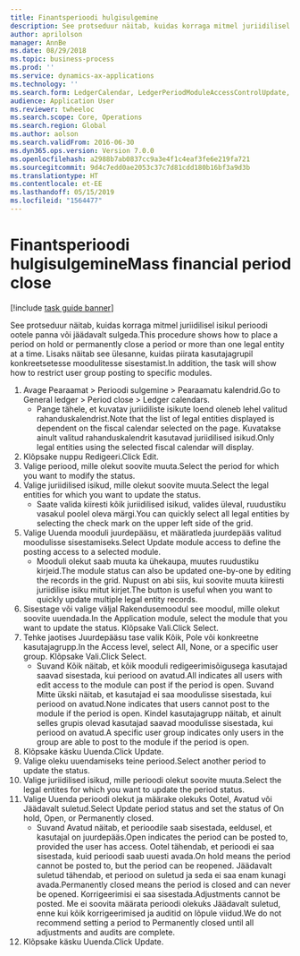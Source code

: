 ```yaml
---
title: Finantsperioodi hulgisulgemine
description: See protseduur näitab, kuidas korraga mitmel juriidilisel isikul perioodi ootele panna või jäädavalt sulgeda.
author: aprilolson
manager: AnnBe
ms.date: 08/29/2018
ms.topic: business-process
ms.prod: ''
ms.service: dynamics-ax-applications
ms.technology: ''
ms.search.form: LedgerCalendar, LedgerPeriodModuleAccessControlUpdate, SysLookupPicklist, LedgerFiscalCalendarPeriodStatus
audience: Application User
ms.reviewer: twheeloc
ms.search.scope: Core, Operations
ms.search.region: Global
ms.author: aolson
ms.search.validFrom: 2016-06-30
ms.dyn365.ops.version: Version 7.0.0
ms.openlocfilehash: a2988b7ab0837cc9a3e4f1c4eaf3fe6e219fa721
ms.sourcegitcommit: 9d4c7edd0ae2053c37c7d81cdd180b16bf3a9d3b
ms.translationtype: HT
ms.contentlocale: et-EE
ms.lasthandoff: 05/15/2019
ms.locfileid: "1564477"
---
```

# <a name="mass-financial-period-close"></a><span data-ttu-id="97220-103">Finantsperioodi hulgisulgemine</span><span class="sxs-lookup"><span data-stu-id="97220-103">Mass financial period close</span></span>

[!include [task guide banner](../../includes/task-guide-banner.md)]

<span data-ttu-id="97220-104">See protseduur näitab, kuidas korraga mitmel juriidilisel isikul perioodi ootele panna või jäädavalt sulgeda.</span><span class="sxs-lookup"><span data-stu-id="97220-104">This procedure shows how to place a period on hold or permanently close a period or more than one legal entity at a time.</span></span> <span data-ttu-id="97220-105">Lisaks näitab see ülesanne, kuidas piirata kasutajagrupil konkreetsetesse moodulitesse sisestamist.</span><span class="sxs-lookup"><span data-stu-id="97220-105">In addition, the task will show how to restrict user group posting to specific modules.</span></span>

1. <span data-ttu-id="97220-106">Avage Pearaamat > Perioodi sulgemine > Pearaamatu kalendrid.</span><span class="sxs-lookup"><span data-stu-id="97220-106">Go to General ledger > Period close > Ledger calendars.</span></span>
    * <span data-ttu-id="97220-107">Pange tähele, et kuvatav juriidiliste isikute loend oleneb lehel valitud rahanduskalendrist.</span><span class="sxs-lookup"><span data-stu-id="97220-107">Note that the list of legal entities displayed is dependent on the fiscal calendar selected on the page.</span></span> <span data-ttu-id="97220-108">Kuvatakse ainult valitud rahanduskalendrit kasutavad juriidilised isikud.</span><span class="sxs-lookup"><span data-stu-id="97220-108">Only legal entities using the selected fiscal calendar will display.</span></span>  
2. <span data-ttu-id="97220-109">Klõpsake nuppu Redigeeri.</span><span class="sxs-lookup"><span data-stu-id="97220-109">Click Edit.</span></span>
3. <span data-ttu-id="97220-110">Valige periood, mille olekut soovite muuta.</span><span class="sxs-lookup"><span data-stu-id="97220-110">Select the period for which you want to modify the status.</span></span>
4. <span data-ttu-id="97220-111">Valige juriidilised isikud, mille olekut soovite muuta.</span><span class="sxs-lookup"><span data-stu-id="97220-111">Select the legal entities for which you want to update the status.</span></span>
    * <span data-ttu-id="97220-112">Saate valida kiiresti kõik juriidilised isikud, valides üleval, ruudustiku vasakul poolel oleva märgi.</span><span class="sxs-lookup"><span data-stu-id="97220-112">You can quickly select all legal entities  by selecting the check mark on the upper left side of the grid.</span></span>  
5. <span data-ttu-id="97220-113">Valige Uuenda mooduli juurdepääsu, et määratleda juurdepääs valitud moodulisse sisestamiseks.</span><span class="sxs-lookup"><span data-stu-id="97220-113">Select Update module access to define the posting access to a selected module.</span></span>
    * <span data-ttu-id="97220-114">Mooduli olekut saab muuta ka ühekaupa, muutes ruudustiku kirjeid.</span><span class="sxs-lookup"><span data-stu-id="97220-114">The module status can also be updated one-by-one by editing the records in the grid.</span></span> <span data-ttu-id="97220-115">Nupust on abi siis, kui soovite muuta kiiresti juriidilise isiku mitut kirjet.</span><span class="sxs-lookup"><span data-stu-id="97220-115">The button is useful when you want to quickly update multiple legal entity records.</span></span>  
6. <span data-ttu-id="97220-116">Sisestage või valige väljal Rakendusemoodul see moodul, mille olekut soovite uuendada.</span><span class="sxs-lookup"><span data-stu-id="97220-116">In the Application module, select the module that you want to update the status.</span></span> <span data-ttu-id="97220-117">Klõpsake Vali.</span><span class="sxs-lookup"><span data-stu-id="97220-117">Click Select.</span></span>
7. <span data-ttu-id="97220-118">Tehke jaotises Juurdepääsu tase valik Kõik, Pole või konkreetne kasutajagrupp.</span><span class="sxs-lookup"><span data-stu-id="97220-118">In the Access level, select All, None, or a specific user group.</span></span> <span data-ttu-id="97220-119">Klõpsake Vali.</span><span class="sxs-lookup"><span data-stu-id="97220-119">Click Select.</span></span>
    * <span data-ttu-id="97220-120">Suvand Kõik näitab, et kõik mooduli redigeerimisõigusega kasutajad saavad sisestada, kui periood on avatud.</span><span class="sxs-lookup"><span data-stu-id="97220-120">All indicates all users with edit access to the module can post if the period is open.</span></span> <span data-ttu-id="97220-121">Suvand Mitte ükski näitab, et kasutajad ei saa moodulisse sisestada, kui periood on avatud.</span><span class="sxs-lookup"><span data-stu-id="97220-121">None indicates that users cannot post to the module if the period is open.</span></span> <span data-ttu-id="97220-122">Kindel kasutajagrupp näitab, et ainult selles grupis olevad kasutajad saavad moodulisse sisestada, kui periood on avatud.</span><span class="sxs-lookup"><span data-stu-id="97220-122">A specific user group indicates only users in the group are able to post to the module if the period is open.</span></span>  
8. <span data-ttu-id="97220-123">Klõpsake käsku Uuenda.</span><span class="sxs-lookup"><span data-stu-id="97220-123">Click Update.</span></span>
9. <span data-ttu-id="97220-124">Valige oleku uuendamiseks teine periood.</span><span class="sxs-lookup"><span data-stu-id="97220-124">Select another period to update the status.</span></span>
10. <span data-ttu-id="97220-125">Valige juriidilised isikud, mille perioodi olekut soovite muuta.</span><span class="sxs-lookup"><span data-stu-id="97220-125">Select the legal entites for which you want to update the period status.</span></span>
11. <span data-ttu-id="97220-126">Valige Uuenda perioodi olekut ja määrake olekuks Ootel, Avatud või Jäädavalt suletud.</span><span class="sxs-lookup"><span data-stu-id="97220-126">Select Update period status and set the status of On hold, Open, or Permanently closed.</span></span>
    * <span data-ttu-id="97220-127">Suvand Avatud näitab, et perioodile saab sisestada, eeldusel, et kasutajal on juurdepääs.</span><span class="sxs-lookup"><span data-stu-id="97220-127">Open indicates the period can be posted to, provided the user has access.</span></span> <span data-ttu-id="97220-128">Ootel tähendab, et perioodi ei saa sisestada, kuid perioodi saab uuesti avada.</span><span class="sxs-lookup"><span data-stu-id="97220-128">On hold means the period cannot be posted to, but the period can be reopened.</span></span> <span data-ttu-id="97220-129">Jäädavalt suletud tähendab, et periood on suletud ja seda ei saa enam kunagi avada.</span><span class="sxs-lookup"><span data-stu-id="97220-129">Permanently closed means the period is closed and can never be opened.</span></span> <span data-ttu-id="97220-130">Korrigeerimisi ei saa sisestada.</span><span class="sxs-lookup"><span data-stu-id="97220-130">Adjustments cannot be posted.</span></span> <span data-ttu-id="97220-131">Me ei soovita määrata perioodi olekuks Jäädavalt suletud, enne kui kõik korrigeerimised ja auditid on lõpule viidud.</span><span class="sxs-lookup"><span data-stu-id="97220-131">We do not recommend setting a period to Permanently closed until all adjustments and audits are complete.</span></span>  
12. <span data-ttu-id="97220-132">Klõpsake käsku Uuenda.</span><span class="sxs-lookup"><span data-stu-id="97220-132">Click Update.</span></span>

